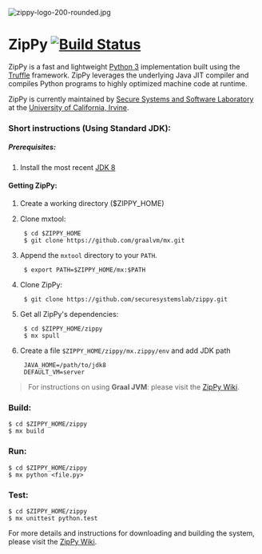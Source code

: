 ![zippy-logo-200-rounded.jpg](http://ssllab.org/zippy_logo.jpeg)
# ZipPy [![Build Status](https://travis-ci.org/qunaibit/zippy-mirror.svg?branch=master)](https://travis-ci.org/qunaibit/zippy-mirror) #

ZipPy is a fast and lightweight [Python 3](https://www.python.org/) implementation built using the [Truffle](http://openjdk.java.net/projects/graal/) framework. ZipPy leverages the underlying Java JIT compiler and compiles Python programs to highly optimized machine code at runtime.

ZipPy is currently maintained by [Secure Systems and Software Laboratory](https://ssllab.org) at the ​[University of California, Irvine](http://www.uci.edu/).

### Short instructions (Using Standard JDK):

##### Prerequisites:

1. Install the most recent [JDK 8](http://www.oracle.com/technetwork/java/javase/downloads/jdk8-downloads-2133151.html)

#### Getting ZipPy:

1. Create a working directory ($ZIPPY_HOME)
2. Clone mxtool:

        $ cd $ZIPPY_HOME
        $ git clone https://github.com/graalvm/mx.git

3. Append the `mxtool` directory to your `PATH`.

        $ export PATH=$ZIPPY_HOME/mx:$PATH

4. Clone ZipPy:

        $ git clone https://github.com/securesystemslab/zippy.git

5. Get all ZipPy's dependencies:

        $ cd $ZIPPY_HOME/zippy
        $ mx spull

6. Create a file `$ZIPPY_HOME/zippy/mx.zippy/env` and add JDK path

        JAVA_HOME=/path/to/jdk8
        DEFAULT_VM=server


> For instructions on using **Graal JVM**: please visit the [ZipPy Wiki](https://github.com/securesystemslab/zippy/wiki).


### Build:

    $ cd $ZIPPY_HOME/zippy
    $ mx build

### Run:

    $ cd $ZIPPY_HOME/zippy
    $ mx python <file.py>

### Test:

    $ cd $ZIPPY_HOME/zippy
    $ mx unittest python.test

For more details and instructions for downloading and building the system, please visit the [ZipPy Wiki](https://github.com/securesystemslab/zippy/wiki).
